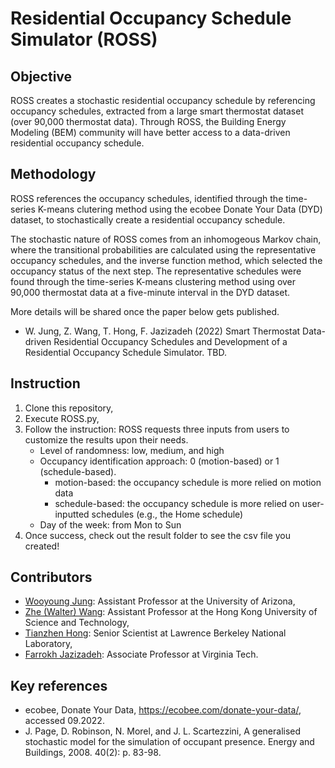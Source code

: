 # Residential Occupancy Schedule Simulator (ROSS)

## Objective
ROSS creates a stochastic residential occupancy schedule by referencing occupancy schedules, extracted from a large smart thermostat dataset (over 90,000 thermostat data). Through ROSS, the Building Energy Modeling (BEM) community will have better access to a data-driven residential occupancy schedule.

## Methodology
ROSS references the occupancy schedules, identified through the time-series K-means clutering method using the ecobee Donate Your Data (DYD) dataset, to stochastically create a residential occupancy schedule. 

The stochastic nature of ROSS comes from an inhomogeous Markov chain, where the transitional probabilities are calculated using the representative occupancy schedules, and the inverse function method, which selected the occupancy status of the next step. The representative schedules were found through the time-series K-means clustering method using over 90,000 thermostat data at a five-minute interval in the DYD dataset.

More details will be shared once the paper below gets published.
- W. Jung, Z. Wang, T. Hong, F. Jazizadeh (2022) Smart Thermostat Data-driven Residential Occupancy Schedules and Development of a Residential Occupancy Schedule Simulator. TBD.

## Instruction
1. Clone this repository,
2. Execute ROSS.py,
3. Follow the instruction: ROSS requests three inputs from users to customize the results upon their needs.
    - Level of randomness: low, medium, and high
    - Occupancy identification approach: 0 (motion-based) or 1 (schedule-based).
        - motion-based: the occupancy schedule is more relied on motion data
        - schedule-based: the occupancy schedule is more relied on user-inputted schedules (e.g., the Home schedule)
    - Day of the week: from Mon to Sun
4. Once success, check out the result folder to see the csv file you created!

## Contributors
- [Wooyoung Jung]: Assistant Professor at the University of Arizona,
- [Zhe (Walter) Wang]: Assistant Professor at the Hong Kong University of Science and Technology,
- [Tianzhen Hong]: Senior Scientist at Lawrence Berkeley National Laboratory,
- [Farrokh Jazizadeh]: Associate Professor at Virginia Tech.

## Key references
- ecobee, Donate Your Data, https://ecobee.com/donate-your-data/, accessed 09.2022.
- J. Page, D. Robinson, N. Morel, and J. L. Scartezzini, A generalised stochastic model for the simulation of occupant presence. Energy and Buildings, 2008. 40(2): p. 83-98.

[Wooyoung Jung]: https://hubs.engr.arizona.edu/director.html
[Zhe (Walter) Wang]: https://facultyprofiles.hkust.edu.hk/profiles.php?profile=zhe-wang-cezhewang
[Tianzhen Hong]: https://eta.lbl.gov/people/tianzhen-hong
[Farrokh Jazizadeh]: https://www.inform-lab.org/farrokh-jazizadeh